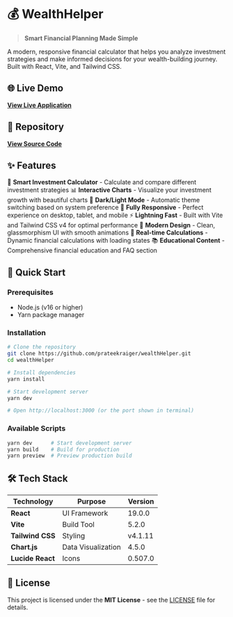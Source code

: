 # 💰 WealthHelper

> **Smart Financial Planning Made Simple**

A modern, responsive financial calculator that helps you analyze investment strategies and make informed decisions for your wealth-building journey. Built with React, Vite, and Tailwind CSS.

## 🌐 Live Demo

**[View Live Application](https://skyblue-spider-196286.hostingersite.com/)**

## 📁 Repository

**[View Source Code](https://github.com/prateekraiger/wealthHelper)**

## ✨ Features

🎯 **Smart Investment Calculator** - Calculate and compare different investment strategies
📊 **Interactive Charts** - Visualize your investment growth with beautiful charts
🌙 **Dark/Light Mode** - Automatic theme switching based on system preference
📱 **Fully Responsive** - Perfect experience on desktop, tablet, and mobile
⚡ **Lightning Fast** - Built with Vite and Tailwind CSS v4 for optimal performance
🎨 **Modern Design** - Clean, glassmorphism UI with smooth animations
🔢 **Real-time Calculations** - Dynamic financial calculations with loading states
📚 **Educational Content** - Comprehensive financial education and FAQ section

## 🚀 Quick Start

### Prerequisites

- Node.js (v16 or higher)
- Yarn package manager

### Installation

```bash
# Clone the repository
git clone https://github.com/prateekraiger/wealthHelper.git
cd wealthHelper

# Install dependencies
yarn install

# Start development server
yarn dev

# Open http://localhost:3000 (or the port shown in terminal)
```

### Available Scripts

```bash
yarn dev      # Start development server
yarn build    # Build for production
yarn preview  # Preview production build
```

## 🛠️ Tech Stack

| Technology       | Purpose            | Version |
| ---------------- | ------------------ | ------- |
| **React**        | UI Framework       | 19.0.0  |
| **Vite**         | Build Tool         | 5.2.0   |
| **Tailwind CSS** | Styling            | v4.1.11 |
| **Chart.js**     | Data Visualization | 4.5.0   |
| **Lucide React** | Icons              | 0.507.0 |

## 📄 License

This project is licensed under the **MIT License** - see the [LICENSE](LICENSE) file for details.
